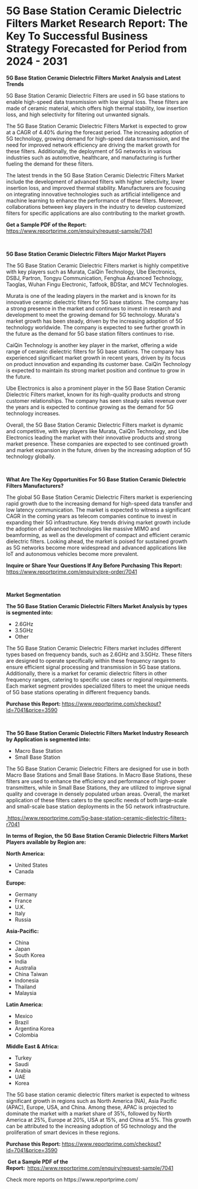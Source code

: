 <p><h1>5G Base Station Ceramic Dielectric Filters Market Research Report: The Key To Successful Business Strategy Forecasted for Period from 2024 - 2031</h1></p><p><strong>5G Base Station Ceramic Dielectric Filters Market Analysis and Latest Trends</strong></p>
<p><p>5G Base Station Ceramic Dielectric Filters are used in 5G base stations to enable high-speed data transmission with low signal loss. These filters are made of ceramic material, which offers high thermal stability, low insertion loss, and high selectivity for filtering out unwanted signals.</p><p>The 5G Base Station Ceramic Dielectric Filters Market is expected to grow at a CAGR of 4.40% during the forecast period. The increasing adoption of 5G technology, growing demand for high-speed data transmission, and the need for improved network efficiency are driving the market growth for these filters. Additionally, the deployment of 5G networks in various industries such as automotive, healthcare, and manufacturing is further fueling the demand for these filters.</p><p>The latest trends in the 5G Base Station Ceramic Dielectric Filters Market include the development of advanced filters with higher selectivity, lower insertion loss, and improved thermal stability. Manufacturers are focusing on integrating innovative technologies such as artificial intelligence and machine learning to enhance the performance of these filters. Moreover, collaborations between key players in the industry to develop customized filters for specific applications are also contributing to the market growth.</p></p>
<p><strong>Get a Sample PDF of the Report:&nbsp;</strong> <a href="https://www.reportprime.com/enquiry/request-sample/7041">https://www.reportprime.com/enquiry/request-sample/7041</a></p>
<p>&nbsp;</p>
<p><strong>5G Base Station Ceramic Dielectric Filters Major Market Players</strong></p>
<p><p>The 5G Base Station Ceramic Dielectric Filters market is highly competitive with key players such as Murata, CaiQin Technology, Ube Electronics, DSBJ, Partron, Tongyu Communication, Fenghua Advanced Technology, Taoglas, Wuhan Fingu Electronic, Tatfook, BDStar, and MCV Technologies.</p><p>Murata is one of the leading players in the market and is known for its innovative ceramic dielectric filters for 5G base stations. The company has a strong presence in the market and continues to invest in research and development to meet the growing demand for 5G technology. Murata's market growth has been steady, driven by the increasing adoption of 5G technology worldwide. The company is expected to see further growth in the future as the demand for 5G base station filters continues to rise.</p><p>CaiQin Technology is another key player in the market, offering a wide range of ceramic dielectric filters for 5G base stations. The company has experienced significant market growth in recent years, driven by its focus on product innovation and expanding its customer base. CaiQin Technology is expected to maintain its strong market position and continue to grow in the future.</p><p>Ube Electronics is also a prominent player in the 5G Base Station Ceramic Dielectric Filters market, known for its high-quality products and strong customer relationships. The company has seen steady sales revenue over the years and is expected to continue growing as the demand for 5G technology increases.</p><p>Overall, the 5G Base Station Ceramic Dielectric Filters market is dynamic and competitive, with key players like Murata, CaiQin Technology, and Ube Electronics leading the market with their innovative products and strong market presence. These companies are expected to see continued growth and market expansion in the future, driven by the increasing adoption of 5G technology globally.</p></p>
<p>&nbsp;</p>
<p><strong>What Are The Key Opportunities For 5G Base Station Ceramic Dielectric Filters Manufacturers?</strong></p>
<p><p>The global 5G Base Station Ceramic Dielectric Filters market is experiencing rapid growth due to the increasing demand for high-speed data transfer and low latency communication. The market is expected to witness a significant CAGR in the coming years as telecom companies continue to invest in expanding their 5G infrastructure. Key trends driving market growth include the adoption of advanced technologies like massive MIMO and beamforming, as well as the development of compact and efficient ceramic dielectric filters. Looking ahead, the market is poised for sustained growth as 5G networks become more widespread and advanced applications like IoT and autonomous vehicles become more prevalent.</p></p>
<p><strong>Inquire or Share Your Questions If Any Before Purchasing This Report:</strong> <a href="https://www.reportprime.com/enquiry/pre-order/7041">https://www.reportprime.com/enquiry/pre-order/7041</a></p>
<p>&nbsp;</p>
<p><strong>Market Segmentation</strong></p>
<p><strong>The 5G Base Station Ceramic Dielectric Filters Market Analysis by types is segmented into:</strong></p>
<p><ul><li>2.6GHz</li><li>3.5GHz</li><li>Other</li></ul></p>
<p><p>The 5G Base Station Ceramic Dielectric Filters market includes different types based on frequency bands, such as 2.6GHz and 3.5GHz. These filters are designed to operate specifically within these frequency ranges to ensure efficient signal processing and transmission in 5G base stations. Additionally, there is a market for ceramic dielectric filters in other frequency ranges, catering to specific use cases or regional requirements. Each market segment provides specialized filters to meet the unique needs of 5G base stations operating in different frequency bands.</p></p>
<p><strong>Purchase this Report:&nbsp;</strong><a href="https://www.reportprime.com/checkout?id=7041&price=3590">https://www.reportprime.com/checkout?id=7041&price=3590</a></p>
<p>&nbsp;</p>
<p><strong>The 5G Base Station Ceramic Dielectric Filters Market Industry Research by Application is segmented into:</strong></p>
<p><ul><li>Macro Base Station</li><li>Small Base Station</li></ul></p>
<p><p>The 5G Base Station Ceramic Dielectric Filters are designed for use in both Macro Base Stations and Small Base Stations. In Macro Base Stations, these filters are used to enhance the efficiency and performance of high-power transmitters, while in Small Base Stations, they are utilized to improve signal quality and coverage in densely populated urban areas. Overall, the market application of these filters caters to the specific needs of both large-scale and small-scale base station deployments in the 5G network infrastructure.</p></p>
<p><a href="https://www.reportprime.com/5g-base-station-ceramic-dielectric-filters-r7041">&nbsp;https://www.reportprime.com/5g-base-station-ceramic-dielectric-filters-r7041</a></p>
<p><strong>In terms of Region, the 5G Base Station Ceramic Dielectric Filters Market Players available by Region are:</strong></p>
<p>
    <p> <strong> North America: </strong>
        <ul>
            <li>United States</li>
            <li>Canada</li>
        </ul>
        </p> 
    <p> <strong> Europe: </strong>
        <ul>
            <li>Germany</li>
            <li>France</li>
            <li>U.K.</li>
            <li>Italy</li>
            <li>Russia</li>
        </ul>
        </p> 
    <p> <strong> Asia-Pacific: </strong>
        <ul>
            <li>China</li>
            <li>Japan</li>
            <li>South Korea</li>
            <li>India</li>
            <li>Australia</li>
            <li>China Taiwan</li>
            <li>Indonesia</li>
            <li>Thailand</li>
            <li>Malaysia</li>
        </ul>
        </p> 
    <p> <strong> Latin America: </strong>
        <ul>
            <li>Mexico</li>
            <li>Brazil</li>
            <li>Argentina Korea</li>
            <li>Colombia</li>
        </ul>
        </p> 
    <p> <strong> Middle East & Africa: </strong>
        <ul>
            <li>Turkey</li>
            <li>Saudi</li>
            <li>Arabia</li>
            <li>UAE</li>
            <li>Korea</li>
        </ul>
    </p>
    </p>
<p><p>The 5G base station ceramic dielectric filters market is expected to witness significant growth in regions such as North America (NA), Asia Pacific (APAC), Europe, USA, and China. Among these, APAC is projected to dominate the market with a market share of 35%, followed by North America at 25%, Europe at 20%, USA at 15%, and China at 5%. This growth can be attributed to the increasing adoption of 5G technology and the proliferation of smart devices in these regions.</p></p>
<p><strong>Purchase this Report: </strong><a href="https://www.reportprime.com/checkout?id=7041&price=3590">https://www.reportprime.com/checkout?id=7041&price=3590</a></p>
<p>&nbsp;<strong>Get a Sample PDF of the Report:&nbsp;&nbsp;</strong><a href="https://www.reportprime.com/enquiry/request-sample/7041">https://www.reportprime.com/enquiry/request-sample/7041</a></p>
<p><strong></strong></p>
<p>Check more reports on https://www.reportprime.com/</p>
